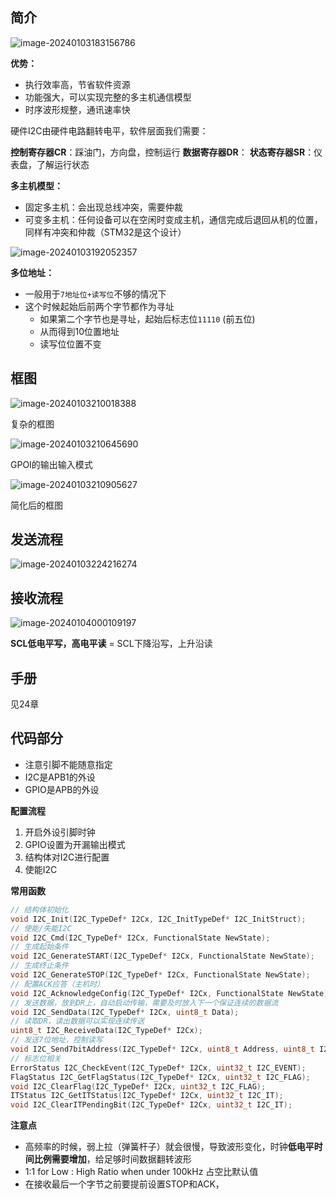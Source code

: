 ## 简介

![image-20240103183156786](C:/Users/24962/AppData/Roaming/Typora/typora-user-images/image-20240103183156786.png)

 **优势：**

-   执行效率高，节省软件资源
-   功能强大，可以实现完整的多主机通信模型
-   时序波形规整，通讯速率快

硬件I2C由硬件电路翻转电平，软件层面我们需要：

**控制寄存器CR**：踩油门，方向盘，控制运行
**数据寄存器DR**：
**状态寄存器SR**：仪表盘，了解运行状态

**多主机模型：**

-   固定多主机：会出现总线冲突，需要仲裁
-   可变多主机：任何设备可以在空闲时变成主机，通信完成后退回从机的位置，同样有冲突和仲裁（STM32是这个设计）

![image-20240103192052357](C:/Users/24962/AppData/Roaming/Typora/typora-user-images/image-20240103192052357.png)

 **多位地址：**

-   一般用于``7地址位+读写位``不够的情况下
-   这个时候起始后前两个字节都作为寻址
    -   如果第二个字节也是寻址，起始后标志位``11110`` (前五位)
    -   从而得到10位置地址
    -   读写位位置不变

## 框图

 ![image-20240103210018388](C:/Users/24962/AppData/Roaming/Typora/typora-user-images/image-20240103210018388.png)

复杂的框图

![image-20240103210645690](C:/Users/24962/AppData/Roaming/Typora/typora-user-images/image-20240103210645690.png)

GPOI的输出输入模式

![image-20240103210905627](C:/Users/24962/AppData/Roaming/Typora/typora-user-images/image-20240103210905627.png)

简化后的框图

## 发送流程

![image-20240103224216274](C:/Users/24962/AppData/Roaming/Typora/typora-user-images/image-20240103224216274.png)

## 接收流程

![image-20240104000109197](C:/Users/24962/AppData/Roaming/Typora/typora-user-images/image-20240104000109197.png)

**SCL低电平写，高电平读** = SCL下降沿写，上升沿读

## 手册

见24章

## 代码部分

-   注意引脚不能随意指定
-   I2C是APB1的外设
-   GPIO是APB的外设

**配置流程**

1.   开启外设引脚时钟
2.   GPIO设置为开漏输出模式
3.   结构体对I2C进行配置
4.   使能I2C

**常用函数**

```c
// 结构体初始化
void I2C_Init(I2C_TypeDef* I2Cx, I2C_InitTypeDef* I2C_InitStruct);
// 使能/失能I2C
void I2C_Cmd(I2C_TypeDef* I2Cx, FunctionalState NewState);
// 生成起始条件
void I2C_GenerateSTART(I2C_TypeDef* I2Cx, FunctionalState NewState);
// 生成终止条件
void I2C_GenerateSTOP(I2C_TypeDef* I2Cx, FunctionalState NewState);
// 配置ACK应答（主机时）
void I2C_AcknowledgeConfig(I2C_TypeDef* I2Cx, FunctionalState NewState);
// 发送数据，放到DR上，自动启动传输，需要及时放入下一个保证连续的数据流
void I2C_SendData(I2C_TypeDef* I2Cx, uint8_t Data);
// 读取DR，读出数据可以实现连续传送
uint8_t I2C_ReceiveData(I2C_TypeDef* I2Cx);
// 发送7位地址，控制读写
void I2C_Send7bitAddress(I2C_TypeDef* I2Cx, uint8_t Address, uint8_t I2C_Direction);
// 标志位相关
ErrorStatus I2C_CheckEvent(I2C_TypeDef* I2Cx, uint32_t I2C_EVENT);
FlagStatus I2C_GetFlagStatus(I2C_TypeDef* I2Cx, uint32_t I2C_FLAG);
void I2C_ClearFlag(I2C_TypeDef* I2Cx, uint32_t I2C_FLAG);
ITStatus I2C_GetITStatus(I2C_TypeDef* I2Cx, uint32_t I2C_IT);
void I2C_ClearITPendingBit(I2C_TypeDef* I2Cx, uint32_t I2C_IT);	

```

**注意点**

-   高频率的时候，弱上拉（弹簧杆子）就会很慢，导致波形变化，时钟**低电平时间比例需要增加**，给足够时间数据翻转波形
-   1:1 for Low : High Ratio when under 100kHz 占空比默认值
-   在接收最后一个字节之前要提前设置STOP和ACK，

